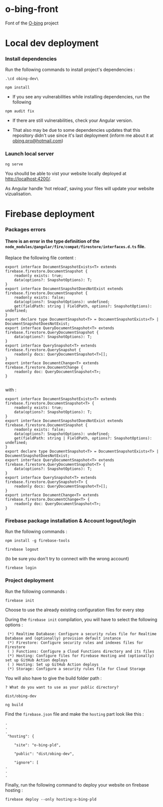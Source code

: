 # o-bing-front

Font of the [O-bing](https://o-bing-pld.web.app/) project

# Local dev deployment

### Install dependencies

Run the following commands to install project's dependencies :

```
.\cd obing-dev\
```

```
npm install
```

- If you see any vulnerabilities while installing dependencies, run the following 
```
npm audit fix
```

- If there are still vulnerabilities, check your Angular version.

- That also may be due to some dependencies updates that this repository didn't use since it's last deployment (inform me about it at [obing.pro@hotmail.com](obing.pro@hotmail.com))

### Launch local server

```
ng serve
```

You shoulld be able to vist your website locally deployed at [http://localhost:4200/](http://localhost:4200/).

As Angular handle 'hot reload', saving your files will update your website vizualisation.

# Firebase deployment

### Packages errors

#### There is an error in the type definiition of the ```node_modules/@angular/fire/compat/firestore/interfaces.d.ts``` file.


Replace the following file content : 

```
export interface DocumentSnapshotExists<T> extends firebase.firestore.DocumentSnapshot {
    readonly exists: true;
    data(options?: SnapshotOptions): T;
}
export interface DocumentSnapshotDoesNotExist extends firebase.firestore.DocumentSnapshot {
    readonly exists: false;
    data(options?: SnapshotOptions): undefined;
    get(fieldPath: string | FieldPath, options?: SnapshotOptions): undefined;
}
export declare type DocumentSnapshot<T> = DocumentSnapshotExists<T> | DocumentSnapshotDoesNotExist;
export interface QueryDocumentSnapshot<T> extends firebase.firestore.QueryDocumentSnapshot {
    data(options?: SnapshotOptions): T;
}
export interface QuerySnapshot<T> extends firebase.firestore.QuerySnapshot {
    readonly docs: QueryDocumentSnapshot<T>[];
}
export interface DocumentChange<T> extends firebase.firestore.DocumentChange {
    readonly doc: QueryDocumentSnapshot<T>;
}


```

with :

```
export interface DocumentSnapshotExists<T> extends firebase.firestore.DocumentSnapshot<T> {
    readonly exists: true;
    data(options?: SnapshotOptions): T;
}
export interface DocumentSnapshotDoesNotExist extends firebase.firestore.DocumentSnapshot {
    readonly exists: false;
    data(options?: SnapshotOptions): undefined;
    get(fieldPath: string | FieldPath, options?: SnapshotOptions): undefined;
}
export declare type DocumentSnapshot<T> = DocumentSnapshotExists<T> | DocumentSnapshotDoesNotExist;
export interface QueryDocumentSnapshot<T> extends firebase.firestore.QueryDocumentSnapshot<T> {
    data(options?: SnapshotOptions): T;
}
export interface QuerySnapshot<T> extends firebase.firestore.QuerySnapshot<T> {
    readonly docs: QueryDocumentSnapshot<T>[];
}
export interface DocumentChange<T> extends firebase.firestore.DocumentChange<T> {
    readonly doc: QueryDocumentSnapshot<T>;
}
```

### Firebase package installation & Account logout/login

Run the following commands :

```
npm install -g firebase-tools
```

```
firebase logout
```
(to be sure you don't try to connect with the wrong account)

```
firebase login
```

### Project deployment

Run the following commands :

```
firebase init
```

Choose to use the already existing configuration files for every step

During the ```firebase init``` compilation, you will have to select the following options :
```
 (*) Realtime Database: Configure a security rules file for Realtime Database and (optionally) provision default instance
 (*) Firestore: Configure security rules and indexes files for Firestore
 ( ) Functions: Configure a Cloud Functions directory and its files
 (*) Hosting: Configure files for Firebase Hosting and (optionally) set up GitHub Action deploys
 ( ) Hosting: Set up GitHub Action deploys
 (*) Storage: Configure a security rules file for Cloud Storage
```

You will also have to give the build folder path :

```? What do you want to use as your public directory?```
```
dist/obing-dev
```

```
ng build
```

Find the ```firebase.json``` file and make the ```hosting``` part look like this :
```
.
.
.
 "hosting": {
 
    "site": "o-bing-pld",
    
    "public": "dist/obing-dev",
    
    "ignore": [
.
.
.
```

Finally, run the following command to deploy your website on firebase hosting :

```
firebase deploy --only hosting:o-bing-pld
```
